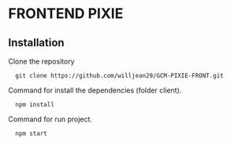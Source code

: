 # FRONTEND PIXIE
## Installation
Clone the repository 
```
  git clone https://github.com/willjean29/GCM-PIXIE-FRONT.git
```
Command for install the dependencies (folder client).
```
  npm install
```
Command for run project.
```
  npm start
```
